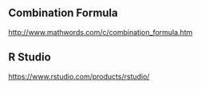## Combination Formula

http://www.mathwords.com/c/combination_formula.htm

## R Studio

https://www.rstudio.com/products/rstudio/

